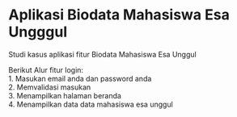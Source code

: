 <H1>Aplikasi Biodata Mahasiswa Esa Ungggul</H1>

Studi kasus aplikasi fitur Biodata Mahasiswa Esa Unggul
<P>
Berikut Alur fitur login:<br>
1. Masukan email anda dan password anda<br>
2. Memvalidasi masukan<br>
3. Menampilkan halaman beranda<br>
4. Menampilkan data data mahasiswa esa unggul
</P>
